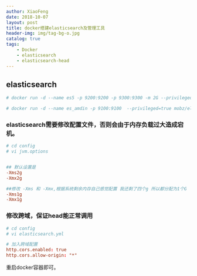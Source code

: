 ```yaml
---
author: XiaoFeng
date: 2018-10-07
layout: post
title: docker搭建elasticsearch及管理工具
header-img: img/tag-bg-o.jpg
catalog: true
tags:
    - Docker
    - elasticsearch
    - elasticsearch-head
---
```


## elasticsearch
```bash
# docker run -d --name es5 -p 9200:9200 -p 9300:9300 -m 2G --privileged=true -e ES_JAVA_OPTS="-Xms1g -Xmx1g" -e "discovery.type=single-node" elasticsearch:5-alpine

# docker run -d --name es_amdin -p 9100:9100  --privileged=true mobz/elasticsearch-head:5-alpine
```
### elasticsearch需要修改配置文件，否则会由于内存负载过大造成宕机。

```conf 
# cd config
# vi jvm.options


## 默认设置是
-Xms2g
-Xmx2g

##修改 -Xms 和 -Xmx,根据系统剩余内存自己感觉配置 我还剩了四个g 所以都分配为1个G
-Xms1g
-Xmx1g
```
### 修改跨域，保证head能正常调用

```conf 
# cd config
# vi elasticsearch.yml

# 加入跨域配置
http.cors.enabled: true
http.cors.allow-origin: "*"
```
重启docker容器即可。



